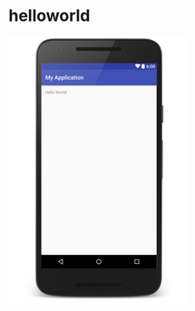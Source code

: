 # helloworld
![](https://github.com/treyrtyrht/helloworld/blob/master/app/src/main/res/mipmap-hdpi/1.png)
